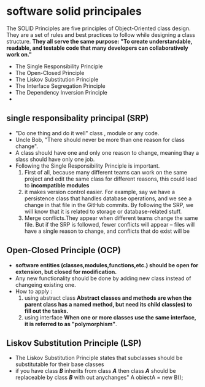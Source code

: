 # software **solid** principales
The SOLID Principles are five principles of Object-Oriented class design. They are a set of rules and best practices to follow while designing a class structure.
**They all serve the same purpose:
"To create understandable, readable, and testable code that many developers can collaboratively work on."**

* The Single Responsibility Principle
* The Open-Closed Principle
* The Liskov Substitution Principle
* The Interface Segregation Principle
* The Dependency Inversion Principle
* 
## single responsibality principal (SRP)
* "Do one thing and do it well" class , module or any code.  
* Uncle Bob, "There should never be more than one reason for class change".
* A class should have one and only one reason to change, meaning thay a slass should have only one job. 
* Following the Single Responsibility Principle is important. 
  1. First of all, because many different teams can work on the same project and edit the same class for different reasons, this could lead to **incompatible modules**
  2. it makes version control easier. For example, say we have a persistence class that handles database operations, and we see a change in that file in the GitHub commits.
     By following the SRP, we will know that it is related to storage or database-related stuff.
  3. Merge conflicts.They appear when different teams change the same file.
     But if the SRP is followed, fewer conflicts will appear – files will have a single reason to change, and conflicts that do exist will be 
  
## Open-Closed Principle (OCP)
 * **software entities (classes,modules,functions,etc.) should be open for extension, but closed for modification.**
 * Any new functionality should be done by adding new class instead of changeing existing one.
 * How to apply :
    1. using abstract class **Abstract classes and methods are when the parent class has a named method, but need its child class(es) to fill out the tasks.**
    2. using interface      **When one or more classes use the same interface, it is referred to as "polymorphism"**.

## Liskov Substitution Principle (LSP)
* The Liskov Substitution Principle states that subclasses should be substitutable for their base classes
* if you have class ***B*** inherits from class ***A***   then class ***A*** should be 
  replaceable by class ***B*** with out anychanges"
  A obiectA = new B();
   

